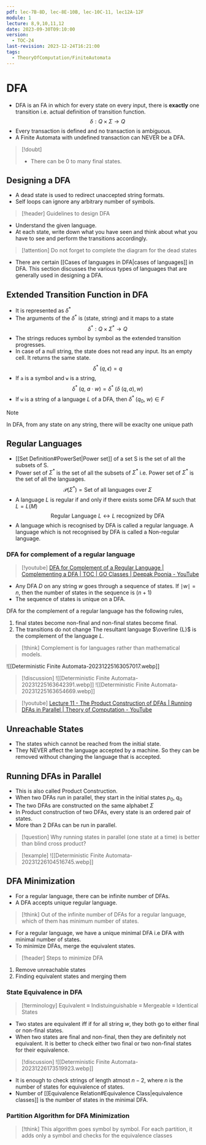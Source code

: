 ```yaml
---
pdf: lec-7B-8D, lec-8E-10B, lec-10C-11, lec12A-12F
module: 1
lecture: 8,9,10,11,12
date: 2023-09-30T09:10:00
version:
  - TOC-24
last-revision: 2023-12-24T16:21:00
tags:
  - TheoryOfComputation/FiniteAutomata
---
```

# DFA

- DFA is an FA in which for every state on every input, there is **exactly** one transition i.e. actual definition of transition function.
$$
\delta : Q \times \Sigma \rightarrow Q
$$
- Every transaction is defined and no transaction is ambiguous.
- A Finite Automata with undefined transaction can NEVER be a DFA.

> [!doubt] 
> - There can be 0 to many final states.

## Designing a DFA

- A dead state is used to redirect unaccepted string formats.
- Self loops can ignore any arbitrary number of symbols.

> [!header] Guidelines to design DFA
- Understand the given language.
- At each state, write down what you have seen and think about what you have to see and perform the transitions accordingly.

> [!attention] Do not forget to complete the diagram for the dead states

- There are certain [[Cases of languages in DFA|cases of languages]] in DFA. This section discusses the various types of languages that are generally used in designing a DFA.

## Extended Transition Function in DFA

- It is represented as $\delta^*$ 
- The arguments of the $\delta^*$ is (state, string) and it maps to a state
$$
\delta^\ast : Q \times \Sigma^\ast \rightarrow Q
$$
- The strings reduces symbol by symbol as the extended transition progresses.
- In case of a null string, the state does not read any input. Its an empty cell. It returns the same state.
$$
\delta^*\;(q, \epsilon) = q
$$
- If `a` is a symbol and `w` is a string,
$$
\delta^* \;(q,\;a \cdot w) = \delta^* \;(\delta\;(q, a), w)
$$
- If `w` is a string of a language $L$ of a DFA, then $\delta^\ast \;(q_0,\; w) \in F$ 

> [!NOTE] 
> In DFA, from any state on any string, there will be exaclty one unique path

## Regular Languages

- [[Set Definition#PowerSet|Power set]] of a set S is the set of all the subsets of S.
- Power set of $\Sigma^*$ is the set of all the subsets of $\Sigma^*$ i.e. Power set of $\Sigma^* {}$ is the set of all the languages.
$$
\mathcal{P}(\Sigma^\ast) = \text{Set of all languages over } \Sigma
$$
- A language $L$ is regular if and only if there exists some DFA ${} M$ such that ${} L = L(M)$
$$
\text{Regular Language } L \leftrightarrow L \text{ recognized by DFA}
$$
- A language which is recognised by DFA is called a regular language. A language which is not recognised by DFA is called a Non-regular language.

### DFA for complement of a regular language
> [!youtube] [DFA for Complement of a Regular Language | Complementing a DFA | TOC | GO Classes | Deepak Poonia - YouTube](https://www.youtube.com/watch?v=HE2iPU8qZaQ)

- Any DFA $D$ on any string $w$ goes through a sequence of states. If $\mid w \mid = n$, then the number of states in the sequence is $(n + 1)$
- The sequence of states is unique on a DFA.

DFA for the complement of a regular language has the following rules,
1. final states become non-final and non-final states become final.
2. The transitions do not change
The resultant language $\overline {L}$ is the complement of the language $L$.

> [!think] 
> Complement is for languages rather than mathematical models.

![[Deterministic Finite Automata-20231225163057017.webp]]

> [!discussion] 
> ![[Deterministic Finite Automata-20231225163642391.webp]]
> ![[Deterministic Finite Automata-20231225163654669.webp]]


> [!youtube] [Lecture 11 - The Product Construction of DFAs | Running DFAs in Parallel | Theory of Computation - YouTube](https://www.youtube.com/watch?v=jadiLyb2hT4)

## Unreachable States
- The states which cannot be reached from the initial state.
- They NEVER affect the language accepted by a machine. So they can be removed without changing the language that is accepted.

## Running DFAs in Parallel
- This is also called Product Construction.
- When two DFAs run in parallel, they start in the initial states $p_0,\; q_0$ 
- The two DFAs are constructed on the same alphabet $\Sigma$ 
- In Product construction of two DFAs, every state is an ordered pair of states.
- More than 2 DFAs can be run in parallel.

> [!question] 
> Why running states in parallel (one state at a time) is better than blind cross product?



> [!example] 
> ![[Deterministic Finite Automata-20231226104516745.webp]]

## DFA Minimization

- For a regular language, there can be infinite number of DFAs.
- A DFA accepts unique regular language.

> [!think] 
> Out of the infinite number of DFAs for a regular language, which of them has minimum number of states.

- For a regular language, we have a unique minimal DFA i.e DFA with minimal number of states.
- To minimize DFAs, merge the equivalent states.

> [!header] Steps to minimize DFA
1. Remove unreachable states
2. Finding equivalent states and merging them

### State Equivalence in DFA

> [!terminology]
> Equivalent $\equiv$ Indistuinguishable $\equiv$ Mergeable $\equiv$ Identical States

- Two states are equivalent iff if for all string $w$, they both go to either final or non-final states.
- When two states are final and non-final, then they are definitely not equivalent. It is better to check either two final or two non-final states for their equivalence.

> [!discussion] 
> ![[Deterministic Finite Automata-20231226173519923.webp]]

- It is enough to check strings of length atmost $n - 2$, where $n$ is the number of states for equivalence of states.
- Number of [[Equivalence Relation#Equivalence Class|equivalence classes]] is the number of states in the minimal DFA.

### Partition Algorithm for DFA Minimization

> [!think] 
> This algorithm goes symbol by symbol. For each partition, it adds only a symbol and checks for the equivalence classes

